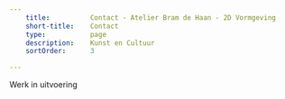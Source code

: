 ```yaml
---
    title:          Contact - Atelier Bram de Haan - 2D Vormgeving
    short-title:    Contact
    type:           page
    description:    Kunst en Cultuur
    sortOrder:      3

---
```


Werk in uitvoering


